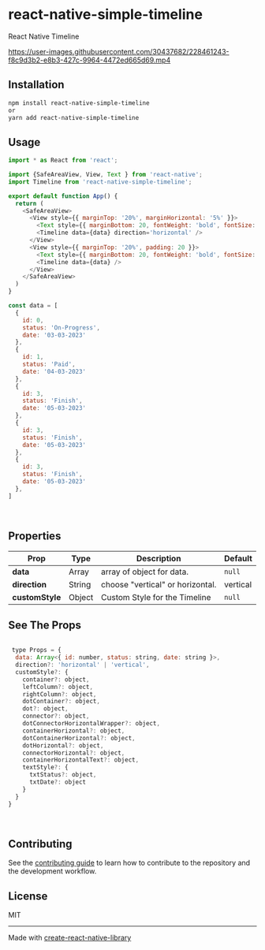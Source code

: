 # react-native-simple-timeline

React Native Timeline



https://user-images.githubusercontent.com/30437682/228461243-f8c9d3b2-e8b3-427c-9964-4472ed665d69.mp4



## Installation

```sh
npm install react-native-simple-timeline
or 
yarn add react-native-simple-timeline
```

## Usage

```js
import * as React from 'react';

import {SafeAreaView, View, Text } from 'react-native';
import Timeline from 'react-native-simple-timeline';

export default function App() {
  return (
    <SafeAreaView>
      <View style={{ marginTop: '20%', marginHorizontal: '5%' }}>
        <Text style={{ marginBottom: 20, fontWeight: 'bold', fontSize: 20 }}>Timeline Horizontal</Text>
        <Timeline data={data} direction='horizontal' />
      </View>
      <View style={{ marginTop: '20%', padding: 20 }}>
        <Text style={{ marginBottom: 20, fontWeight: 'bold', fontSize: 20 }}>Timeline Default</Text>
        <Timeline data={data} />
      </View>
    </SafeAreaView>
  )
}

const data = [
  {
    id: 0,
    status: 'On-Progress',
    date: '03-03-2023'
  },
  {
    id: 1,
    status: 'Paid',
    date: '04-03-2023'
  },
  {
    id: 3,
    status: 'Finish',
    date: '05-03-2023'
  },
  {
    id: 3,
    status: 'Finish',
    date: '05-03-2023'
  },
  {
    id: 3,
    status: 'Finish',
    date: '05-03-2023'
  },
]


```
<br/>

## Properties
| Prop              | Type  | Description | Default |
|---|---|---|---|
| <b>data</b>       | Array | array of object for data. | `null` |
| <b>direction</b>  | String| choose "vertical" or horizontal. | vertical |
| <b>customStyle</b> | Object| Custom Style for the Timeline | `null` |

## See The Props

```js

 type Props = {
  data: Array<{ id: number, status: string, date: string }>,
  direction?: 'horizontal' | 'vertical',
  customStyle?: {
    container?: object,
    leftColumn?: object,
    rightColumn?: object,
    dotContainer?: object,
    dot?: object,
    connector?: object,
    dotConnectorHorizontalWrapper?: object,
    containerHorizontal?: object,
    dotContainerHorizontal?: object,
    dotHorizontal?: object,
    connectorHorizontal?: object,
    containerHorizontalText?: object,
    textStyle?: {
      txtStatus?: object,
      txtDate?: object
    }
  }
}
```
<br/>

## Contributing

See the [contributing guide](CONTRIBUTING.md) to learn how to contribute to the repository and the development workflow.

## License

MIT

---

Made with [create-react-native-library](https://github.com/callstack/react-native-builder-bob)
